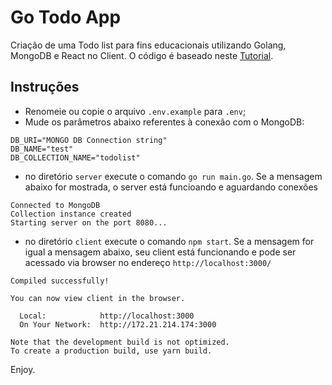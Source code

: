 # Go Todo App

Criação de uma Todo list para fins educacionais utilizando Golang, MongoDB e React no Client. O código é baseado neste [Tutorial](https://levelup.gitconnected.com/build-a-todo-app-in-golang-mongodb-and-react-e1357b4690a6).

## Instruções
- Renomeie ou copie o arquivo `.env.example` para `.env`;
- Mude os parâmetros abaixo referentes à conexão com o MongoDB:
```
DB_URI="MONGO DB Connection string"
DB_NAME="test"
DB_COLLECTION_NAME="todolist"
```
- no diretório `server` execute o comando `go run main.go`. Se a mensagem abaixo for mostrada, o server está funcioando e aguardando conexões
```
Connected to MongoDB
Collection instance created
Starting server on the port 8080...
```
- no diretório `client` execute o comando `npm start`. Se a mensagem for igual a mensagem abaixo, seu client está funcionando e pode ser acessado via browser no endereço `http://localhost:3000/`
```
Compiled successfully!

You can now view client in the browser.

  Local:            http://localhost:3000
  On Your Network:  http://172.21.214.174:3000

Note that the development build is not optimized.
To create a production build, use yarn build.
```

Enjoy.

